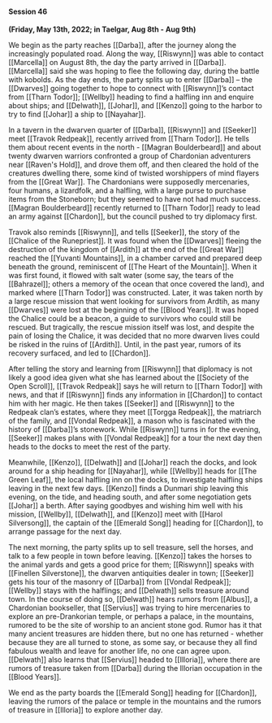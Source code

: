 #### Session 46

**(Friday, May 13th, 2022; in Taelgar, Aug 8th - Aug 9th)**

We begin as the party reaches [[Darba]], after the journey along the increasingly populated road. Along the way, [[Riswynn]] was able to contact [[Marcella]] on August 8th, the day the party arrived in [[Darba]]. [[Marcella]] said she was hoping to flee the following day, during the battle with kobolds. As the day ends, the party splits up to enter [[Darba]] – the [[Dwarves]] going together to hope to connect with [[Riswynn]]’s contact from [[Tharn Todor]]; [[Wellby]] heading to find a halfling inn and enquire about ships; and [[Delwath]], [[Johar]], and [[Kenzo]] going to the harbor to try to find [[Johar]] a ship to [[Nayahar]]. 

In a tavern in the dwarven quarter of [[Darba]], [[Riswynn]] and [[Seeker]] meet [[Travok Redpeak]], recently arrived from [[Tharn Todor]]. He tells them about recent events in the north - [[Magran Boulderbeard]]  and about twenty dwarven warriors confronted a group of Chardonian adventurers near [[Raven's Hold]], and drove them off, and then cleared the hold of the creatures dwelling there, some kind of twisted worshippers of mind flayers from the [[Great War]]. The Chardonians were supposedly mercenaries, four humans, a lizardfolk, and a halfling, with a large purse to purchase items from the Stoneborn; but they seemed to have not had much success. [[Magran Boulderbeard]] recently returned to [[Tharn Todor]] ready to lead an army against [[Chardon]], but the council pushed to try diplomacy first. 

Travok also reminds [[Riswynn]], and tells [[Seeker]], the story of the [[Chalice of the Runepriest]]. It was found when the [[Dwarves]] fleeing the destruction of the kingdom of [[Ardith]] at the end of the [[Great War]] reached the [[Yuvanti Mountains]], in a chamber carved and prepared deep beneath the ground, reminiscent of [[The Heart of the Mountain]]. When it was first found, it flowed with salt water (some say, the tears of the [[Bahrazel]]; others a memory of the ocean that once covered the land), and marked where [[Tharn Todor]] was constructed. Later, it was taken north by a large rescue mission that went looking for survivors from Ardtih, as many [[Dwarves]] were lost at the beginning of the [[Blood Years]]. It was hoped the Chalice could be a beacon, a guide to survivors who could still be rescued. But tragically, the rescue mission itself was lost, and despite the pain of losing the Chalice, it was decided that no more dwarven lives could be risked in the ruins of [[Ardith]]. Until, in the past year, rumors of its recovery surfaced, and led to [[Chardon]]. 

After telling the story and learning from [[Riswynn]] that diplomacy is not likely a good idea given what she has learned about the [[Society of the Open Scroll]], [[Travok Redpeak]] says he will return to [[Tharn Todor]] with news, and that if [[Riswynn]] finds any information in [[Chardon]] to contact him with her magic. He then takes [[Seeker]] and [[Riswynn]] to the Redpeak clan’s estates, where they meet [[Torgga Redpeak]], the matriarch of the family, and [[Vondal Redpeak]], a mason who is fascinated with the history of [[Darba]]’s stonework. While [[Riswynn]] turns in for the evening, [[Seeker]] makes plans with [[Vondal Redpeak]] for a tour the next day then heads to the docks to meet the rest of the party. 

Meanwhile, [[Kenzo]], [[Delwath]] and [[Johar]] reach the docks, and look around for a ship heading for [[Nayahar]], while [[Wellby]] heads for [[The Green Leaf]], the local halfling inn on the docks, to investigate halfling ships leaving in the next few days. [[Kenzo]] finds a Dunmari ship leaving this evening, on the tide, and heading south, and after some negotiation gets [[Johar]] a berth. After saying goodbyes and wishing him well with his mission, [[Wellby]], [[Delwath]], and [[Kenzo]] meet with [[Harol Silversong]], the captain of the [[Emerald Song]] heading for [[Chardon]], to arrange passage for the next day. 

The next morning, the party splits up to sell treasure, sell the horses, and talk to a few people in town before leaving. [[Kenzo]] takes the horses to the animal yards and gets a good price for them; [[Riswynn]] speaks with [[Finellen Silverstone]], the dwarven antiquities dealer in town; [[Seeker]] gets his tour of the masonry of [[Darba]] from [[Vondal Redpeak]]; [[Wellby]] stays with the halflings; and [[Delwath]] sells treasure around town. In the course of doing so, [[Delwath]] hears rumors from [[Albus]], a Chardonian bookseller, that [[Servius]] was trying to hire mercenaries to explore an pre-Drankorian temple, or perhaps a palace, in the mountains, rumored to be the site of worship to an ancient stone god. Rumor has it that many ancient treasures are hidden there, but no one has returned - whether because they are all turned to stone, as some say, or because they all find fabulous wealth and leave for another life, no one can agree upon. [[Delwath]] also learns that [[Servius]] headed to [[Illoria]], where there are rumors of treasure taken from [[Darba]] during the Illorian occupation in the [[Blood Years]]. 

We end as the party boards the [[Emerald Song]] heading for [[Chardon]], leaving the rumors of the palace or temple in the mountains and the rumors of treasure in [[Illoria]] to explore another day.